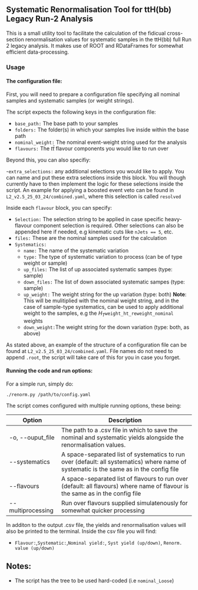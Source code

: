 ## Systematic Renormalisation Tool for ttH(bb) Legacy Run-2 Analysis

This is a small utility tool to facilitate the calculation of the fidicual cross-section renormalisation values for systematic samples in the ttH(bb) full Run 2 legacy analysis. It makes use of ROOT and RDataFrames for somewhat efficient data-processing.

### Usage

#### The configuration file:

First, you will need to prepare a configuration file specifying all nominal samples and systematic samples (or weight strings).

The script expects the following keys in the configuration file:

- `base_path:` The base path to your samples
- `folders:` The folder(s) in which your samples live inside within the base path
- `nominal_weight:` The nominal event-weight string used for the analysis
- `flavours:` The $t\bar{t}$ flavour components you would like to run over

Beyond this, you can also specifiy:

-`extra_selections:` any additional selections you would like to apply. You can name and put these extra selections inside this block. You will though currently have to then implement the logic for these selections inside the script. An example for applying a boosted event veto can be found in `L2_v2.5_25_03_24/combined.yaml`, where this selection is called `resolved`

Inside each `flavour` block, you can specify:

- `Selection:` The selection string to be applied in case specific heavy-flavour component selection is required. Other selections can also be appended here if needed, e.g kinematic cuts like `nJets == 5`, etc.
- `files:` These are the nominal samples used for the calculation
- `Systematics:`
  - `name:` The name of the systematic variation
  - `type:` The type of systematic variation to process (can be of type weight or sample)
  - `up_files:` The list of up associated systematic sampes (type: sample)
  - `down_files:` The list of down associated systematic sampes (type: sample)
  - `up_weight:` The weight string for the up variation (type: both)
    **Note**: This will be mulitiplied with the nominal weight string, and in the case of sample-type systematics, can be used to apply additional weight to the samples, e.g the $H_{T}$`weight_ht_reweight_nominal` weights
  - `down_weight:`The weight string for the down variation (type: both, as above)

As stated above, an example of the structure of a configuration file can be found at `L2_v2.5_25_03_24/combined.yaml`. File names do not need to append `.root`, the script will take care of this for you in case you forget.

#### Running the code and run options:

For a simple run, simply do:

```
./renorm.py /path/to/config.yaml
```

The script comes configured with multiple running options, these being:

| Option            | Description                                                                                                                             |
| ----------------- | --------------------------------------------------------------------------------------------------------------------------------------- |
| -o, --ouput_file  | The path to a .csv file in which to save the nominal and systematic yields alongside the renormalisation values.                        |
| --systematics     | A space-separated list of systematics to run over (default: all systematics) where name of systematic is the same as in the config file |
| --flavours        | A space-separated list of flavours to run over (default: all flavours) where name of flavour is the same as in the config file          |
| --multiprocessing | Run over flavours supplied simulatenously for somewhat quicker processing                                                               |

In additon to the output .csv file, the yields and renormalisation values will also be printed to the terminal. Inside the csv file you will find:

- `Flavour:`,`Systematic:`,`Nominal yield:`, `Syst yield (up/down)`, `Renorm. value (up/down)`

## Notes:

- The script has the tree to be used hard-coded (i.e `nominal_Loose`)
